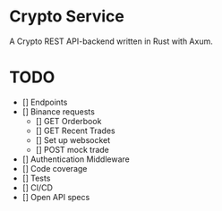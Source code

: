 # Crypto Service
A Crypto REST API-backend written in Rust with Axum. 

# TODO
- [] Endpoints
- [] Binance requests
    - [] GET Orderbook
    - [] GET Recent Trades
    - [] Set up websocket
    - [] POST mock trade
- [] Authentication Middleware
- [] Code coverage
- [] Tests
- [] CI/CD
- [] Open API specs